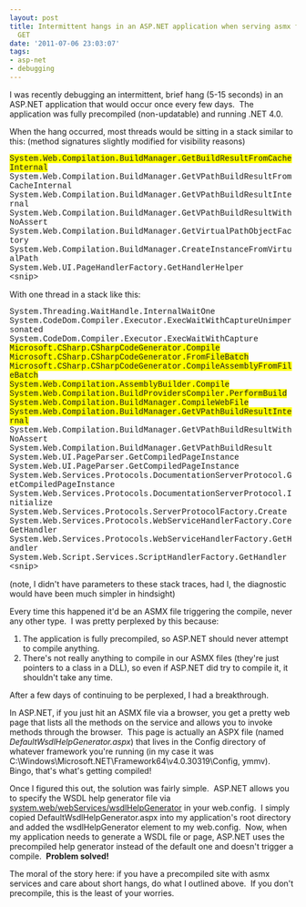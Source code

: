 ```yaml
---
layout: post
title: Intermittent hangs in an ASP.NET application when serving asmx files via HTTP
  GET
date: '2011-07-06 23:03:07'
tags:
- asp-net
- debugging
---
```


<p>I was recently debugging an intermittent, brief hang (5-15 seconds) in an ASP.NET application that would occur once every few days.&#160; The application was fully precompiled (non-updatable) and running .NET 4.0.</p>

  <p>When the hang occurred, most threads would be sitting in a stack similar to this: (method signatures slightly modified for visibility reasons)</p>

  <p><font face="Courier New"><font style="background-color: #ffff00">System.Web.Compilation.BuildManager.GetBuildResultFromCacheInternal        <br /></font>System.Web.Compilation.BuildManager.GetVPathBuildResultFromCacheInternal       <br />System.Web.Compilation.BuildManager.GetVPathBuildResultInternal       <br />System.Web.Compilation.BuildManager.GetVPathBuildResultWithNoAssert       <br />System.Web.Compilation.BuildManager.GetVirtualPathObjectFactory       <br />System.Web.Compilation.BuildManager.CreateInstanceFromVirtualPath       <br />System.Web.UI.PageHandlerFactory.GetHandlerHelper       <br />&lt;snip&gt;</font></p>

  <p>With one thread in a stack like this:</p>

  <p><font face="Courier New">System.Threading.WaitHandle.InternalWaitOne      <br />System.CodeDom.Compiler.Executor.ExecWaitWithCaptureUnimpersonated       <br />System.CodeDom.Compiler.Executor.ExecWaitWithCapture       <br /><font style="background-color: #ffff00">Microsoft.CSharp.CSharpCodeGenerator.Compile        <br />Microsoft.CSharp.CSharpCodeGenerator.FromFileBatch         <br />Microsoft.CSharp.CSharpCodeGenerator.CompileAssemblyFromFileBatch         <br />System.Web.Compilation.AssemblyBuilder.Compile         <br />System.Web.Compilation.BuildProvidersCompiler.PerformBuild         <br />System.Web.Compilation.BuildManager.CompileWebFile         <br />System.Web.Compilation.BuildManager.GetVPathBuildResultInternal         <br /></font>System.Web.Compilation.BuildManager.GetVPathBuildResultWithNoAssert       <br />System.Web.Compilation.BuildManager.GetVPathBuildResult       <br />System.Web.UI.PageParser.GetCompiledPageInstance       <br />System.Web.UI.PageParser.GetCompiledPageInstance       <br />System.Web.Services.Protocols.DocumentationServerProtocol.GetCompiledPageInstance       <br />System.Web.Services.Protocols.DocumentationServerProtocol.Initialize       <br />System.Web.Services.Protocols.ServerProtocolFactory.Create       <br />System.Web.Services.Protocols.WebServiceHandlerFactory.CoreGetHandler       <br />System.Web.Services.Protocols.WebServiceHandlerFactory.GetHandler       <br />System.Web.Script.Services.ScriptHandlerFactory.GetHandler       <br />&lt;snip&gt;</font></p>

  <p>(note, I didn't have parameters to these stack traces, had I, the diagnostic would have been much simpler in hindsight)</p>

  <p>Every time this happened it'd be an ASMX file triggering the compile, never any other type.&#160; I was pretty perplexed by this because:</p>

  <ol>   <li>The application is fully precompiled, so ASP.NET should never attempt to compile anything. </li>    <li>There's not really anything to compile in our ASMX files (they're just pointers to a class in a DLL), so even if ASP.NET did try to compile it, it shouldn't take any time. </li> </ol>  <p>After a few days of continuing to be perplexed, I had a breakthrough.</p>

  <p>In ASP.NET, if you just hit an ASMX file via a browser, you get a pretty web page that lists all the methods on the service and allows you to invoke methods through the browser.&#160; This page is actually an ASPX file (named <em>DefaultWsdlHelpGenerator.aspx</em>) that lives in the Config directory of whatever framework you're running (in my case it was C:\Windows\Microsoft.NET\Framework64\v4.0.30319\Config, ymmv).&#160; Bingo, that's what's getting compiled!</p>

  <p>Once I figured this out, the solution was fairly simple.&#160; ASP.NET allows you to specify the WSDL help generator file via <a href="http://msdn.microsoft.com/en-us/library/ycx1yf7k(v=VS.100).aspx">system.web/webServices/wsdlHelpGenerator</a> in your web.config.&#160; I simply copied DefaultWsdlHelpGenerator.aspx into my application's root directory and added the wsdlHelpGenerator element to my web.config.&#160; Now, when my application needs to generate a WSDL file or page, ASP.NET uses the precompiled help generator instead of the default one and doesn't trigger a compile.&#160; <strong>Problem solved!</strong></p>

  <p>The moral of the story here: if you have a precompiled site with asmx services and care about short hangs, do what I outlined above.&#160; If you don't precompile, this is the least of your worries.</p>

